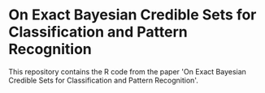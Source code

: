 # On Exact Bayesian Credible Sets for Classification and Pattern Recognition
This repository contains the R code from the paper 'On Exact Bayesian Credible Sets for Classification and Pattern Recognition'.
